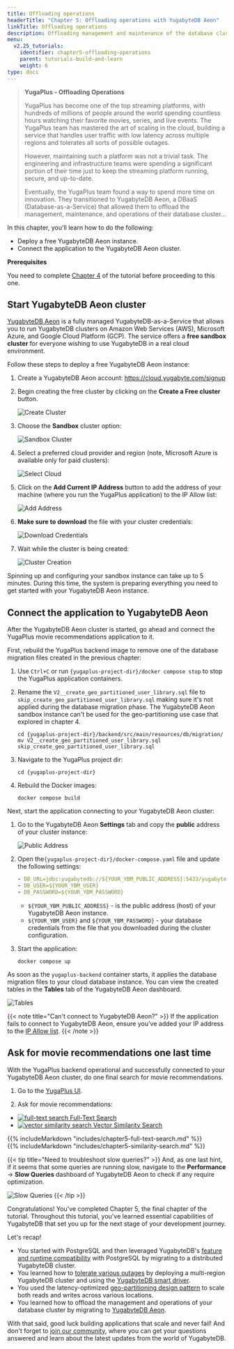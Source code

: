 ```yaml
---
title: Offloading operations
headerTitle: "Chapter 5: Offloading operations with YugabyteDB Aeon"
linkTitle: Offloading operations
description: Offloading management and maintenance of the database clusters with YugabyteDB Aeon, fully managed databases-as-a-service
menu:
  v2.25_tutorials:
    identifier: chapter5-offloading-operations
    parent: tutorials-build-and-learn
    weight: 6
type: docs
---
```


>**YugaPlus - Offloading Operations**
>
>YugaPlus has become one of the top streaming platforms, with hundreds of millions of people around the world spending countless hours watching their favorite movies, series, and live events. The YugaPlus team has mastered the art of scaling in the cloud, building a service that handles user traffic with low latency across multiple regions and tolerates all sorts of possible outages.
>
>However, maintaining such a platform was not a trivial task. The engineering and infrastructure teams were spending a significant portion of their time just to keep the streaming platform running, secure, and up-to-date.
>
>Eventually, the YugaPlus team found a way to spend more time on innovation. They transitioned to YugabyteDB Aeon, a DBaaS (Database-as-a-Service) that allowed them to offload the management, maintenance, and operations of their database cluster...

In this chapter, you'll learn how to do the following:

* Deploy a free YugabyteDB Aeon instance.
* Connect the application to the YugabyteDB Aeon cluster.

**Prerequisites**

You need to complete [Chapter 4](../chapter4-going-global) of the tutorial before proceeding to this one.

## Start YugabyteDB Aeon cluster

[YugabyteDB Aeon](http://cloud.yugabyte.com/) is a fully managed YugabyteDB-as-a-Service that allows you to run YugabyteDB clusters on Amazon Web Services (AWS), Microsoft Azure, and Google Cloud Platform (GCP). The service offers a **free sandbox cluster** for everyone wishing to use YugabyteDB in a real cloud environment.

Follow these steps to deploy a free YugabyteDB Aeon instance:

1. Create a YugabyteDB Aeon account: <https://cloud.yugabyte.com/signup>

1. Begin creating the free cluster by clicking on the **Create a Free cluster** button.

    ![Create Cluster](/images/tutorials/build-and-learn/chapter5-create-free-cluster.png)

1. Choose the **Sandbox** cluster option:

    ![Sandbox Cluster](/images/tutorials/build-and-learn/chapter5-choose-sandbox.png)

1. Select a preferred cloud provider and region (note, Microsoft Azure is available only for paid clusters):

    ![Select Cloud](/images/tutorials/build-and-learn/chapter5-select-cloud.png)

1. Click on the **Add Current IP Address** button to add the address of your machine (where you run the YugaPlus application) to the IP Allow list:

    ![Add Address](/images/tutorials/build-and-learn/chapter5-add-your-address.png)

1. **Make sure to download** the file with your cluster credentials:

    ![Download Credentials](/images/tutorials/build-and-learn/chapter5-download-credentials.png)

1. Wait while the cluster is being created:

    ![Cluster Creation](/images/tutorials/build-and-learn/chapter5-cluster-creation-process.png)

Spinning up and configuring your sandbox instance can take up to 5 minutes. During this time, the system is preparing everything you need to get started with your YugabyteDB Aeon instance.

## Connect the application to YugabyteDB Aeon

After the YugabyteDB Aeon cluster is started, go ahead and connect the YugaPlus movie recommendations application to it.

First, rebuild the YugaPlus backend image to remove one of the database migration files created in the previous chapter:

1. Use `Ctrl+C` or run `{yugaplus-project-dir}/docker compose stop` to stop the YugaPlus application containers.

1. Rename the `V2__create_geo_partitioned_user_library.sql` file to `skip_create_geo_partitioned_user_library.sql` making sure it's not applied during the database migration phase. The YugabyteDB Aeon sandbox instance can't be used for the geo-partitioning use case that explored in chapter 4.

    ```shell
    cd {yugaplus-project-dir}/backend/src/main/resources/db/migration/
    mv V2__create_geo_partitioned_user_library.sql skip_create_geo_partitioned_user_library.sql
    ```

1. Navigate to the YugaPlus project dir:

    ```shell
    cd {yugaplus-project-dir}
    ```

1. Rebuild the Docker images:

    ```shell
    docker compose build
    ```

Next, start the application connecting to your YugabyteDB Aeon cluster:

1. Go to the YugabyteDB Aeon **Settings** tab and copy the **public** address of your cluster instance:

    ![Public Address](/images/tutorials/build-and-learn/chapter5-public-address.png)

1. Open the`{yugaplus-project-dir}/docker-compose.yaml` file and update the following settings:

    ```yaml
    - DB_URL=jdbc:yugabytedb://${YOUR_YBM_PUBLIC_ADDRESS}:5433/yugabyte?sslmode=require
    - DB_USER=${YOUR_YBM_USER}
    - DB_PASSWORD=${YOUR_YBM_PASSWORD}
    ```

    * `${YOUR_YBM_PUBLIC_ADDRESS}` - is the public address (host) of your YugabyteDB Aeon instance.
    * `${YOUR_YBM_USER}` and `${YOUR_YBM_PASSWORD}` - your database credentials from the file that you downloaded during the cluster configuration.

1. Start the application:

    ```shell
    docker compose up
    ```

As soon as the `yugaplus-backend` container starts, it applies the database migration files to your cloud database instance. You can view the created tables in the **Tables** tab of the YugabyteDB Aeon dashboard.

![Tables](/images/tutorials/build-and-learn/chapter5-movie-tables.png)

{{< note title="Can't connect to YugabyteDB Aeon?" >}}
If the application fails to connect to YugabyteDB Aeon, ensure you've added your IP address to the [IP Allow list](/preview/yugabyte-cloud/cloud-secure-clusters/add-connections).
{{< /note >}}

## Ask for movie recommendations one last time

With the YugaPlus backend operational and successfully connected to your YugabyteDB Aeon cluster, do one final search for movie recommendations.

1. Go to the [YugaPlus UI](http://localhost:3000/).

1. Ask for movie recommendations:

<ul class="nav nav-tabs-alt nav-tabs-yb">
  <li>
    <a href="#full-text-search" class="nav-link active" id="full-text-search-tab" data-bs-toggle="tab"
       role="tab" aria-controls="full-text-search" aria-selected="true">
      <img src="/icons/search.svg" alt="full-text search">
      Full-Text Search
    </a>
  </li>
  <li >
    <a href="#similarity-search" class="nav-link" id="similarity-search-tab" data-bs-toggle="tab"
       role="tab" aria-controls="similarity-search" aria-selected="false">
    <img src="/icons/openai-logomark.svg" alt="vector similarity search">
      Vector Similarity Search
    </a>
  </li>
</ul>

<div class="tab-content">
  <div id="full-text-search" class="tab-pane fade show active" role="tabpanel" aria-labelledby="full-text-search-tab">
  {{% includeMarkdown "includes/chapter5-full-text-search.md" %}}
  </div>
  <div id="similarity-search" class="tab-pane fade" role="tabpanel" aria-labelledby="similarity-search-tab">
  {{% includeMarkdown "includes/chapter5-similarity-search.md" %}}
  </div>
</div>

{{< tip title="Need to troubleshoot slow queries?" >}}
And, as one last hint, if it seems that some queries are running slow, navigate to the **Performance** -> **Slow Queries** dashboard of YugabyteDB Aeon to check if any require optimization.

![Slow Queries](/images/tutorials/build-and-learn/chapter5-slow-queries.png)
{{< /tip >}}

Congratulations! You've completed Chapter 5, the final chapter of the tutorial. Throughout this tutorial, you've learned essential capabilities of YugabyteDB that set you up for the next stage of your development journey.

Let's recap!

* You started with PostgreSQL and then leveraged YugabyteDB's [feature and runtime compatibility](../../../explore/ysql-language-features/) with PostgreSQL by migrating to a distributed YugabyteDB cluster.
* You learned how to [tolerate various outages](../../../explore/fault-tolerance/) by deploying a multi-region YugabyteDB cluster and using the [YugabyteDB smart driver](../../../drivers-orms/smart-drivers/).
* You used the latency-optimized [geo-partitioning design pattern](../../../develop/build-global-apps/latency-optimized-geo-partition/) to scale both reads and writes across various locations.
* You learned how to offload the management and operations of your database cluster by migrating to [YugabyteDB Aeon](/preview/yugabyte-cloud/).

With that said, good luck building applications that scale and never fail! And don't forget to [join our community](https://inviter.co/yugabytedb), where you can get your questions answered and learn about the latest updates from the world of YugabyteDB.
